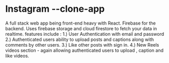 # Instagram --clone-app
A full stack web app being front-end heavy with React. Firebase for the backend. Uses firebase storage and cloud firestore to fetch your data in realtime.  features include : 1.) User Authentication with email and password 2.) Authenticated users ability to upload posts and captions along with comments by other users. 3.) Like other posts with sign in. 4.) New Reels videos section - again allowing authenticated users to upload , caption and like videos.
